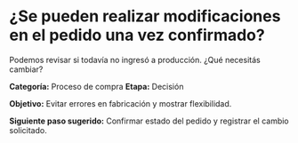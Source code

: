 # ¿Se pueden realizar modificaciones en el pedido una vez confirmado?

Podemos revisar si todavía no ingresó a producción. ¿Qué necesitás cambiar?

**Categoría:** Proceso de compra
**Etapa:** Decisión

**Objetivo:** Evitar errores en fabricación y mostrar flexibilidad.

**Siguiente paso sugerido:** Confirmar estado del pedido y registrar el cambio solicitado.
